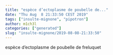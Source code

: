 ```yaml
---
title: "espèce d’ectoplasme de poubelle de..."
date: "Thu Aug  8 21:33:50 CEST 2019"
tags: ["insulte-mignone", "pipotron"]
author: m1ch3l
categories: ["generated"]
slug: "insulte-mignone/2019-08-08-21:33:50"
---
```


espèce d’ectoplasme de poubelle de freluquet
